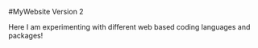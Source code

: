 #MyWebsite Version 2

Here I am experimenting with different web based coding languages and packages!
